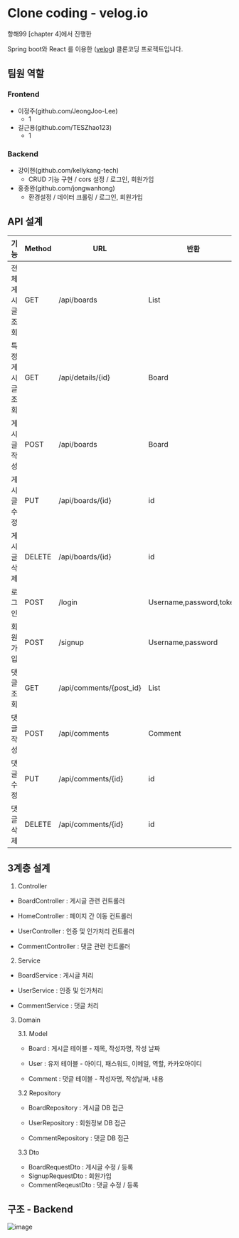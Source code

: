 # Clone coding - velog.io

항해99 [chapter 4]에서 진행한

Spring boot와 React 를 이용한 ([velog](https://velog.io)) 클론코딩 프로젝트입니다.



## 팀원 역할

### Frontend

* 이정주(github.com/JeongJoo-Lee)
  * 1
* 길근용(github.com/TESZhao123)
  * 1

### Backend

* 강이현(github.com/kellykang-tech)
  * CRUD 기능 구현 / cors 설정 / 로그인, 회원가입
* 홍종완(github.com/jongwanhong)
  * 환경설정 / 데이터 크롤링 / 로그인, 회원가입

## API 설계

| 기능             | Method | URL                     | 반환                    |
| ---------------- | ------ | ----------------------- | ----------------------- |
| 전체 게시글 조회 | GET    | /api/boards             | List<Board>             |
| 특정 게시글 조회 | GET    | /api/details/{id}        | Board                   |
| 게시글 작성      | POST   | /api/boards             | Board                   |
| 게시글 수정      | PUT    | /api/boards/{id}        | id                      |
| 게시글 삭제      | DELETE | /api/boards/{id}        | id                      |
| 로그인           | POST   | /login            | Username,password,token |
| 회원가입         | POST   | /signup           | Username,password       |
| 댓글 조회        | GET    | /api/comments/{post_id} | List<Comment>           |
| 댓글 작성        | POST   | /api/comments           | Comment                 |
| 댓글 수정        | PUT    | /api/comments/{id}      | id                      |
| 댓글 삭제        | DELETE | /api/comments/{id}      | id                      |

 

## 3계층 설계

1. Controller

- BoardController : 게시글 관련 컨트롤러

- HomeController : 페이지 간 이동 컨트롤러

- UserController : 인증 및 인가처리 컨트롤러

- CommentController : 댓글 관련 컨트롤러

  

2. Service

- BoardService : 게시글 처리

- UserService : 인증 및 인가처리

- CommentService : 댓글 처리

  

3. Domain

   3.1. Model

   * Board : 게시글 테이블 - 제목, 작성자명, 작성 날짜

   * User : 유저 테이블 - 아이디, 패스워드, 이메일, 역할, 카카오아이디

   * Comment : 댓글 테이블 - 작성자명, 작성날짜, 내용

     

   3.2 Repository

   * BoardRepository : 게시글 DB 접근

   * UserRepository : 회원정보 DB 접근

   * CommentRepository : 댓글 DB 접근

     

   3.3 Dto

   * BoardRequestDto : 게시글 수정 / 등록
   * SignupRequestDto : 회원가입
   * CommentReqeustDto : 댓글 수정 / 등록

## 구조 - Backend
![image](https://user-images.githubusercontent.com/53491653/113465588-184ed680-9470-11eb-9afd-96eb04152fdb.png)



